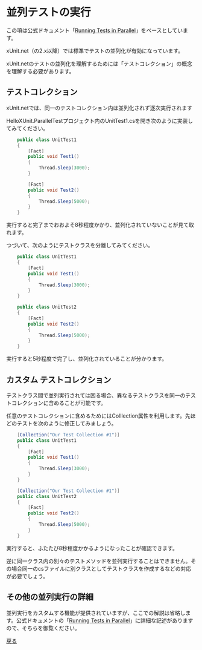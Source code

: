 # 並列テストの実行

この項は公式ドキュメント「[Running Tests in Parallel](https://xunit.net/docs/running-tests-in-parallel)」をベースとしています。

xUnit.net（の2.x以降）では標準でテストの並列化が有効になっています。

xUnit.netのテストの並列化を理解するためには「テストコレクション」の概念を理解する必要があります。

## テストコレクション

xUnit.netでは、同一のテストコレクション内は並列化されず逐次実行されます

HelloXUnit.ParallelTestプロジェクト内のUnitTest1.csを開き次のように実装してみてください。

```cs
    public class UnitTest1
    {
        [Fact]
        public void Test1()
        {
            Thread.Sleep(3000);
        }

        [Fact]
        public void Test2()
        {
            Thread.Sleep(5000);
        }
    }
```

実行すると完了までおおよそ8秒程度かかり、並列化されていないことが見て取れます。

つづいて、次のようにテストクラスを分離してみてください。

```cs
    public class UnitTest1
    {
        [Fact]
        public void Test1()
        {
            Thread.Sleep(3000);
        }
    }

    public class UnitTest2
    {
        [Fact]
        public void Test2()
        {
            Thread.Sleep(5000);
        }
    }
```

実行すると5秒程度で完了し、並列化されていることが分かります。

## カスタム テストコレクション

テストクラス間で並列実行されては困る場合、異なるテストクラスを同一のテストコレクションに含めることが可能です。

任意のテストコレクションに含めるためにはColllection属性を利用します。先ほどのテストを次のように修正してみましょう。

```cs
    [Collection("Our Test Collection #1")]
    public class UnitTest1
    {
        [Fact]
        public void Test1()
        {
            Thread.Sleep(3000);
        }
    }

    [Collection("Our Test Collection #1")]
    public class UnitTest2
    {
        [Fact]
        public void Test2()
        {
            Thread.Sleep(5000);
        }
    }
```

実行すると、ふたたび8秒程度かかるようになったことが確認できます。

逆に同一クラス内の別々のテストメソッドを並列実行することはできません。その場合同一のcsファイルに別クラスとしてテストクラスを作成するなどの対応が必要でしょう。

## その他の並列実行の詳細

並列実行をカスタムする機能が提供されていますが、ここでの解説は省略します。公式ドキュメントの「[Running Tests in Parallel](https://xunit.net/docs/running-tests-in-parallel)」に詳細な記述がありますので、そちらを御覧ください。

[戻る](../README.md)
